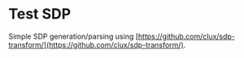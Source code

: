 Test SDP
===

Simple SDP generation/parsing using [https://github.com/clux/sdp-transform/](https://github.com/clux/sdp-transform/).
